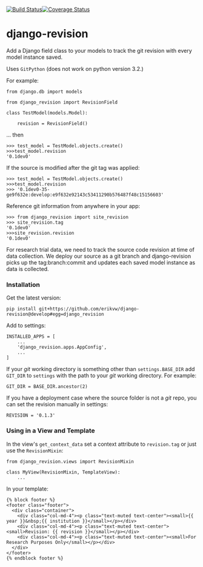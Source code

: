 [![Build Status](https://travis-ci.org/erikvw/django-revision.svg?branch=master)](https://travis-ci.org/erikvw/django-revision)[![Coverage Status](https://coveralls.io/repos/erikvw/django-revision/badge.svg)](https://coveralls.io/r/erikvw/django-revision)

# django-revision

Add a Django field class to your models to track the git revision with every model instance saved.

Uses `GitPython` (does not work on python version 3.2.)

For example:

    from django.db import models
    
    from django_revision import RevisionField
    
    class TestModel(models.Model):

        revision = RevisionField()

... then

    >>> test_model = TestModel.objects.create()
    >>>test_model.revision
    '0.1dev0'

If the source is modified after the git tag was applied:

    >>> test_model = TestModel.objects.create()
    >>>test_model.revision
    >>> '0.1dev0-35-ge9f632e:develop:e9f632e92143c53411290b576487f48c15156603'

Reference git information from anywhere in your app:

    >>> from django_revision import site_revision
    >>> site_revision.tag
    '0.1dev0'
    >>>site_revision.revision
    '0.1dev0'


For research trial data, we need to track the source code revision at time of data collection. We deploy our source as a git branch and django-revision picks up the tag:branch:commit and updates
each saved model instance as data is collected.

### Installation

Get the latest version:

    pip install git+https://github.com/erikvw/django-revision@develop#egg=django_revision

Add to settings:

    INSTALLED_APPS = [
        ...
        'django_revision.apps.AppConfig',
        ...
    ]

If your _git_ working directory is something other than `settings.BASE_DIR` add `GIT_DIR` to `settings` with the path to your _git_ working directory. For example:

    GIT_DIR = BASE_DIR.ancestor(2)
    
If you have a deployment case where the source folder is not a _git_ repo, you can set the revision manually in settings:
	
    REVISION = '0.1.3'

### Using in a View and Template
In the view's `get_context_data` set a context attribute to `revision.tag` or just use the `RevisionMixin`:

    from django_revision.views import RevisionMixin

    class MyView(RevisionMixin, TemplateView):
        ...

In your template:

    {% block footer %} 
	<footer class="footer">
	  <div class="container">
	    <div class="col-md-4"><p class="text-muted text-center"><small>{{ year }}&nbsp;{{ institution }}</small></p></div>
	    <div class="col-md-4"><p class="text-muted text-center"><small>Revision: {{ revision }}</small></p></div>
	    <div class="col-md-4"><p class="text-muted text-center"><small>For Research Purposes Only</small></p></div>
	  </div>
	</footer>
    {% endblock footer %}

